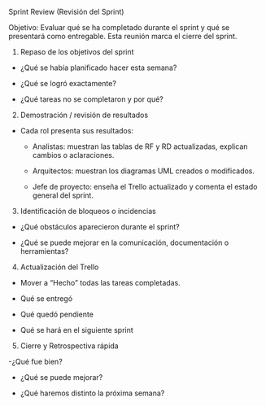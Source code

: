 Sprint Review (Revisión del Sprint)

Objetivo:
Evaluar qué se ha completado durante el sprint y qué se presentará como entregable.
Esta reunión marca el cierre del sprint.

1. Repaso de los objetivos del sprint

- ¿Qué se había planificado hacer esta semana?

- ¿Qué se logró exactamente?

- ¿Qué tareas no se completaron y por qué?

2. Demostración / revisión de resultados

- Cada rol presenta sus resultados:

  - Analistas: muestran las tablas de RF y RD actualizadas, explican cambios o aclaraciones.

  - Arquitectos: muestran los diagramas UML creados o modificados.

  - Jefe de proyecto: enseña el Trello actualizado y comenta el estado general del sprint.

3. Identificación de bloqueos o incidencias

- ¿Qué obstáculos aparecieron durante el sprint?

- ¿Qué se puede mejorar en la comunicación, documentación o herramientas?

4. Actualización del Trello

- Mover a “Hecho” todas las tareas completadas.

- Qué se entregó

- Qué quedó pendiente

- Qué se hará en el siguiente sprint

5. Cierre y Retrospectiva rápida

 -¿Qué fue bien? 

- ¿Qué se puede mejorar? ️

- ¿Qué haremos distinto la próxima semana? 
